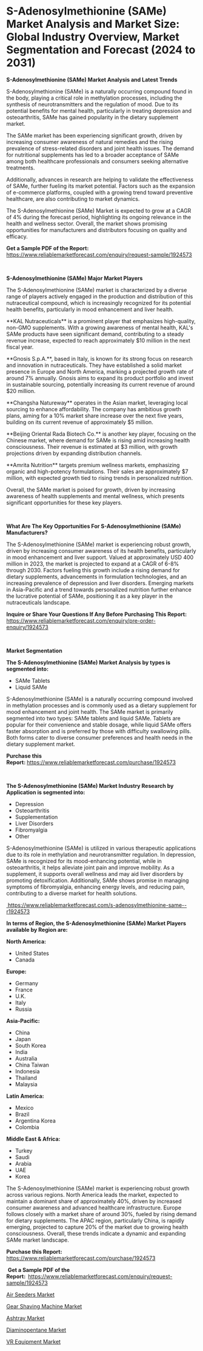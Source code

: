 <p><h1>S-Adenosylmethionine (SAMe) Market Analysis and Market Size: Global Industry Overview, Market Segmentation and Forecast (2024 to 2031)</h1></p><p><strong>S-Adenosylmethionine (SAMe) Market Analysis and Latest Trends</strong></p>
<p><p>S-Adenosylmethionine (SAMe) is a naturally occurring compound found in the body, playing a critical role in methylation processes, including the synthesis of neurotransmitters and the regulation of mood. Due to its potential benefits for mental health, particularly in treating depression and osteoarthritis, SAMe has gained popularity in the dietary supplement market. </p><p>The SAMe market has been experiencing significant growth, driven by increasing consumer awareness of natural remedies and the rising prevalence of stress-related disorders and joint health issues. The demand for nutritional supplements has led to a broader acceptance of SAMe among both healthcare professionals and consumers seeking alternative treatments. </p><p>Additionally, advances in research are helping to validate the effectiveness of SAMe, further fueling its market potential. Factors such as the expansion of e-commerce platforms, coupled with a growing trend toward preventive healthcare, are also contributing to market dynamics. </p><p>The S-Adenosylmethionine (SAMe) Market is expected to grow at a CAGR of 4% during the forecast period, highlighting its ongoing relevance in the health and wellness sector. Overall, the market shows promising opportunities for manufacturers and distributors focusing on quality and efficacy.</p></p>
<p><strong>Get a Sample PDF of the Report:&nbsp;</strong> <a href="https://www.reliablemarketforecast.com/enquiry/request-sample/1924573?utm_campaign=1530&utm_medium=2&utm_source=Github&utm_content=ia&utm_term=24102024&utm_id=s-adenosylmethionine-same">https://www.reliablemarketforecast.com/enquiry/request-sample/1924573</a></p>
<p>&nbsp;</p>
<p><strong>S-Adenosylmethionine (SAMe) Major Market Players</strong></p>
<p><p>The S-Adenosylmethionine (SAMe) market is characterized by a diverse range of players actively engaged in the production and distribution of this nutraceutical compound, which is increasingly recognized for its potential health benefits, particularly in mood enhancement and liver health.</p><p>**KAL Nutraceuticals** is a prominent player that emphasizes high-quality, non-GMO supplements. With a growing awareness of mental health, KAL's SAMe products have seen significant demand, contributing to a steady revenue increase, expected to reach approximately $10 million in the next fiscal year.</p><p>**Gnosis S.p.A.**, based in Italy, is known for its strong focus on research and innovation in nutraceuticals. They have established a solid market presence in Europe and North America, marking a projected growth rate of around 7% annually. Gnosis aims to expand its product portfolio and invest in sustainable sourcing, potentially increasing its current revenue of around $20 million.</p><p>**Changsha Natureway** operates in the Asian market, leveraging local sourcing to enhance affordability. The company has ambitious growth plans, aiming for a 10% market share increase over the next five years, building on its current revenue of approximately $5 million.</p><p>**Beijing Oriental Rada Biotech Co.** is another key player, focusing on the Chinese market, where demand for SAMe is rising amid increasing health consciousness. Their revenue is estimated at $3 million, with growth projections driven by expanding distribution channels.</p><p>**Amrita Nutrition** targets premium wellness markets, emphasizing organic and high-potency formulations. Their sales are approximately $7 million, with expected growth tied to rising trends in personalized nutrition.</p><p>Overall, the SAMe market is poised for growth, driven by increasing awareness of health supplements and mental wellness, which presents significant opportunities for these key players.</p></p>
<p>&nbsp;</p>
<p><strong>What Are The Key Opportunities For S-Adenosylmethionine (SAMe) Manufacturers?</strong></p>
<p><p>The S-Adenosylmethionine (SAMe) market is experiencing robust growth, driven by increasing consumer awareness of its health benefits, particularly in mood enhancement and liver support. Valued at approximately USD 400 million in 2023, the market is projected to expand at a CAGR of 6-8% through 2030. Factors fueling this growth include a rising demand for dietary supplements, advancements in formulation technologies, and an increasing prevalence of depression and liver disorders. Emerging markets in Asia-Pacific and a trend towards personalized nutrition further enhance the lucrative potential of SAMe, positioning it as a key player in the nutraceuticals landscape.</p></p>
<p><strong>Inquire or Share Your Questions If Any Before Purchasing This Report:</strong> <a href="https://www.reliablemarketforecast.com/enquiry/pre-order-enquiry/1924573?utm_campaign=1530&utm_medium=2&utm_source=Github&utm_content=ia&utm_term=24102024&utm_id=s-adenosylmethionine-same">https://www.reliablemarketforecast.com/enquiry/pre-order-enquiry/1924573</a></p>
<p>&nbsp;</p>
<p><strong>Market Segmentation</strong></p>
<p><strong>The S-Adenosylmethionine (SAMe) Market Analysis by types is segmented into:</strong></p>
<p><ul><li>SAMe Tablets</li><li>Liquid SAMe</li></ul></p>
<p><p>S-Adenosylmethionine (SAMe) is a naturally occurring compound involved in methylation processes and is commonly used as a dietary supplement for mood enhancement and joint health. The SAMe market is primarily segmented into two types: SAMe tablets and liquid SAMe. Tablets are popular for their convenience and stable dosage, while liquid SAMe offers faster absorption and is preferred by those with difficulty swallowing pills. Both forms cater to diverse consumer preferences and health needs in the dietary supplement market.</p></p>
<p><strong>Purchase this Report:&nbsp;</strong><a href="https://www.reliablemarketforecast.com/purchase/1924573?utm_campaign=1530&utm_medium=2&utm_source=Github&utm_content=ia&utm_term=24102024&utm_id=s-adenosylmethionine-same">https://www.reliablemarketforecast.com/purchase/1924573</a></p>
<p>&nbsp;</p>
<p><strong>The S-Adenosylmethionine (SAMe) Market Industry Research by Application is segmented into:</strong></p>
<p><ul><li>Depression</li><li>Osteoarthritis</li><li>Supplementation</li><li>Liver Disorders</li><li>Fibromyalgia</li><li>Other</li></ul></p>
<p><p>S-Adenosylmethionine (SAMe) is utilized in various therapeutic applications due to its role in methylation and neurotransmitter regulation. In depression, SAMe is recognized for its mood-enhancing potential, while in osteoarthritis, it helps alleviate joint pain and improve mobility. As a supplement, it supports overall wellness and may aid liver disorders by promoting detoxification. Additionally, SAMe shows promise in managing symptoms of fibromyalgia, enhancing energy levels, and reducing pain, contributing to a diverse market for health solutions.</p></p>
<p><a href="https://www.reliablemarketforecast.com/s-adenosylmethionine-same--r1924573?utm_campaign=1530&utm_medium=2&utm_source=Github&utm_content=ia&utm_term=24102024&utm_id=s-adenosylmethionine-same">&nbsp;https://www.reliablemarketforecast.com/s-adenosylmethionine-same--r1924573</a></p>
<p><strong>In terms of Region, the S-Adenosylmethionine (SAMe) Market Players available by Region are:</strong></p>
<p>
    <p> <strong> North America: </strong>
        <ul>
            <li>United States</li>
            <li>Canada</li>
        </ul>
        </p> 
    <p> <strong> Europe: </strong>
        <ul>
            <li>Germany</li>
            <li>France</li>
            <li>U.K.</li>
            <li>Italy</li>
            <li>Russia</li>
        </ul>
        </p> 
    <p> <strong> Asia-Pacific: </strong>
        <ul>
            <li>China</li>
            <li>Japan</li>
            <li>South Korea</li>
            <li>India</li>
            <li>Australia</li>
            <li>China Taiwan</li>
            <li>Indonesia</li>
            <li>Thailand</li>
            <li>Malaysia</li>
        </ul>
        </p> 
    <p> <strong> Latin America: </strong>
        <ul>
            <li>Mexico</li>
            <li>Brazil</li>
            <li>Argentina Korea</li>
            <li>Colombia</li>
        </ul>
        </p> 
    <p> <strong> Middle East & Africa: </strong>
        <ul>
            <li>Turkey</li>
            <li>Saudi</li>
            <li>Arabia</li>
            <li>UAE</li>
            <li>Korea</li>
        </ul>
    </p>
    </p>
<p><p>The S-Adenosylmethionine (SAMe) market is experiencing robust growth across various regions. North America leads the market, expected to maintain a dominant share of approximately 40%, driven by increased consumer awareness and advanced healthcare infrastructure. Europe follows closely with a market share of around 30%, fueled by rising demand for dietary supplements. The APAC region, particularly China, is rapidly emerging, projected to capture 20% of the market due to growing health consciousness. Overall, these trends indicate a dynamic and expanding SAMe market landscape.</p></p>
<p><strong>Purchase this Report: </strong><a href="https://www.reliablemarketforecast.com/purchase/1924573?utm_campaign=1530&utm_medium=2&utm_source=Github&utm_content=ia&utm_term=24102024&utm_id=s-adenosylmethionine-same">https://www.reliablemarketforecast.com/purchase/1924573</a></p>
<p>&nbsp;<strong>Get a Sample PDF of the Report:&nbsp;&nbsp;</strong><a href="https://www.reliablemarketforecast.com/enquiry/request-sample/1924573?utm_campaign=1530&utm_medium=2&utm_source=Github&utm_content=ia&utm_term=24102024&utm_id=s-adenosylmethionine-same">https://www.reliablemarketforecast.com/enquiry/request-sample/1924573</a></p>
<p><strong></strong></p>
<p><p><a href="https://issuu.com/reportprime-2/docs/air-seeders-market-size-2030.pptx_050a54ef07ece6?utm_campaign=1530&utm_medium=2&utm_source=Github&utm_content=ia&utm_term=24102024&utm_id=s-adenosylmethionine-same">Air Seeders Market</a></p><p><a href="https://www.linkedin.com/pulse/gear-shaving-machine-market-penetration-strategies-untapped-markets-kffte?utm_campaign=1530&utm_medium=2&utm_source=Github&utm_content=ia&utm_term=24102024&utm_id=s-adenosylmethionine-same">Gear Shaving Machine Market</a></p><p><a href="https://github.com/lesavftol/Market-Research-Report-List-1/blob/main/ashtray-market.md?utm_campaign=1530&utm_medium=2&utm_source=Github&utm_content=ia&utm_term=24102024&utm_id=s-adenosylmethionine-same">Ashtray Market</a></p><p><a href="https://github.com/laurita8veso/Market-Research-Report-List-1/blob/main/diaminopentane-market.md?utm_campaign=1530&utm_medium=2&utm_source=Github&utm_content=ia&utm_term=24102024&utm_id=s-adenosylmethionine-same">Diaminopentane Market</a></p><p><a href="https://www.linkedin.com/pulse/vr-equipment-market-revolution-size-share-emerging-trends-2024-wgfre?utm_campaign=1530&utm_medium=2&utm_source=Github&utm_content=ia&utm_term=24102024&utm_id=s-adenosylmethionine-same">VR Equipment Market</a></p></p>